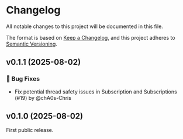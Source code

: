 # Changelog
All notable changes to this project will be documented in this file.

The format is based on [Keep a Changelog](https://keepachangelog.com/en/1.0.0/), and this project adheres to [Semantic Versioning](https://semver.org/spec/v2.0.0.html).



## v0.1.1 (2025-08-02)

### 🐛 Bug Fixes

- Fix potential thread safety issues in Subscription and Subscriptions (#19) by @chA0s-Chris


## v0.1.0 (2025-08-02)

First public release.

